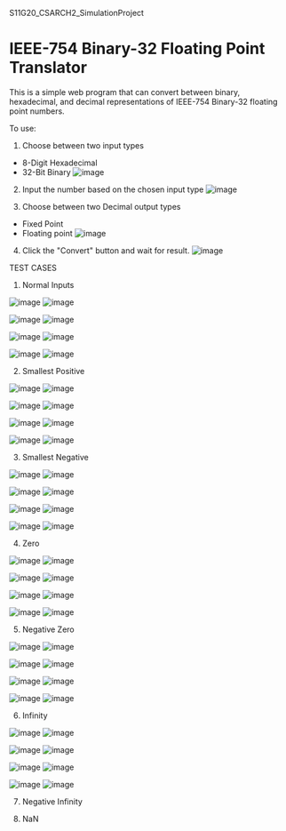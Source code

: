 S11G20_CSARCH2_SimulationProject
# IEEE-754 Binary-32 Floating Point Translator

This is a simple web program that can convert between binary, hexadecimal, and decimal representations of IEEE-754 Binary-32 floating point numbers.

To use:
1.  Choose between two input types
  - 8-Digit Hexadecimal
  - 32-Bit Binary
![image](https://github.com/user-attachments/assets/1429755f-69ec-4f27-8d94-b118ec7d9ba1)

2.  Input the number based on the chosen input type
![image](https://github.com/user-attachments/assets/68e520a5-1ea3-40fc-a67f-7ea72a6901b2)

3.  Choose between two Decimal output types
  - Fixed Point
  - Floating point
![image](https://github.com/user-attachments/assets/056b4655-c6de-4e0c-8013-99b9fc476bda)

4.  Click the "Convert" button and wait for result.
![image](https://github.com/user-attachments/assets/b8e780b2-6fe5-4a78-a503-d11dc8286c1b)

TEST CASES

1. Normal Inputs

![image](https://github.com/user-attachments/assets/0ad698ba-c2e3-4115-9550-7e8fcfbe6686)
![image](https://github.com/user-attachments/assets/a73bb535-3977-44da-9f84-113207e4fae4)


![image](https://github.com/user-attachments/assets/66300fc1-4175-43a4-9984-483a0b6a76ea)
![image](https://github.com/user-attachments/assets/fd8fa655-1acc-4d7b-b2af-cbf189e9a17f)


![image](https://github.com/user-attachments/assets/f5247f50-2379-4bac-8955-285e96595ee3)
![image](https://github.com/user-attachments/assets/00be30c9-a9c1-4c48-9c29-2318046a0f15)


![image](https://github.com/user-attachments/assets/8adeef25-19a9-481f-9e3b-ec9cd09464e6)
![image](https://github.com/user-attachments/assets/2443e850-f768-40df-ab6a-fc4359929ad4)

2. Smallest Positive

![image](https://github.com/user-attachments/assets/efb62e8a-1aec-4b3c-95eb-661a9b8b70da)
![image](https://github.com/user-attachments/assets/633d1f9d-367e-4ba3-848f-2e35803bb6ac)


![image](https://github.com/user-attachments/assets/2c97c74b-657c-472d-88ab-edf01a5e7ebb)
![image](https://github.com/user-attachments/assets/d258503c-0129-4afe-820f-2a135a8046f7)


![image](https://github.com/user-attachments/assets/254d1d96-cb94-41e0-aa99-b6d33708cecc)
![image](https://github.com/user-attachments/assets/264764d9-3843-41c3-aebf-de44aa46f3da)


![image](https://github.com/user-attachments/assets/38be46a7-08d2-488f-a382-6ee50d022d2e)
![image](https://github.com/user-attachments/assets/733bba26-aa24-4518-a819-22a698d2814a)


3. Smallest Negative

![image](https://github.com/user-attachments/assets/5a785e36-4c39-444d-a1c4-bfcae9ff380b)
![image](https://github.com/user-attachments/assets/ac790302-d83a-4a2b-bf8d-b60f202052c7)


![image](https://github.com/user-attachments/assets/98d327e4-8473-4b62-8459-dff56776a010)
![image](https://github.com/user-attachments/assets/dfe0290e-01a7-47df-b146-369c2c2b618e)


![image](https://github.com/user-attachments/assets/252e09a7-b922-407c-b041-4a884274b1f0)
![image](https://github.com/user-attachments/assets/1b8d37d5-b264-4bf1-a92b-d0e8954b13e8)


![image](https://github.com/user-attachments/assets/385f9b0d-12dd-4bb3-85c2-555861a6ed03)
![image](https://github.com/user-attachments/assets/98f1aa9a-f7b2-4f73-8ed2-d48739f5d095)



4. Zero

![image](https://github.com/user-attachments/assets/cecb7cd0-e7c0-4cb4-bde5-5af55bde809b)
![image](https://github.com/user-attachments/assets/4c039ec6-77b6-4f59-bec8-9da7794ef423)


![image](https://github.com/user-attachments/assets/77cd8bad-27ad-4af9-920d-89d719afb972)
![image](https://github.com/user-attachments/assets/d0326ef9-98a9-4c5f-81e2-7addd9ffd52a)


![image](https://github.com/user-attachments/assets/484a307a-43ef-43dd-a671-36248f6f7249)
![image](https://github.com/user-attachments/assets/0060deb6-b388-4250-a002-556b8612e4b1)


![image](https://github.com/user-attachments/assets/7e2e4935-51fd-4625-81c3-7dbb7b567a77)
![image](https://github.com/user-attachments/assets/2af2a2f4-1666-4825-a643-56010ee18cdc)


5. Negative Zero

![image](https://github.com/user-attachments/assets/74950dc9-d82f-4829-9bb9-9d93c54d975a)
![image](https://github.com/user-attachments/assets/12704b11-dd50-472b-9ca0-7b5a2bd8a074)


![image](https://github.com/user-attachments/assets/30bfa7b0-2920-42cb-bfd2-cf779cff78b4)
![image](https://github.com/user-attachments/assets/5358f18c-e059-43c1-af93-28eb5c8995d3)


![image](https://github.com/user-attachments/assets/2ca25e0b-3474-479d-8a5e-45fb414a8cd8)
![image](https://github.com/user-attachments/assets/fa00dcec-83d9-41c3-b319-c3ca9aa74648)


![image](https://github.com/user-attachments/assets/01f80312-031e-43cb-a737-8dc692af4829)
![image](https://github.com/user-attachments/assets/fea349d4-343f-47c5-bdb7-82661acbde6d)


6. Infinity

![image](https://github.com/user-attachments/assets/6794b6d7-4a54-4cf6-89db-e2e5ec6156f2)
![image](https://github.com/user-attachments/assets/5094320a-f343-43f4-9fa0-06d99c7141dd)


![image](https://github.com/user-attachments/assets/5dc9ce1a-c154-4cde-949c-44914528dcda)
![image](https://github.com/user-attachments/assets/d2a6e69f-a255-4573-b5dd-3e7084eb0a1f)


![image](https://github.com/user-attachments/assets/9e56e9fc-9303-40f6-a2b8-7696269752df)
![image](https://github.com/user-attachments/assets/cd7102dc-cb6c-46c5-8fac-b0165781bc91)


![image](https://github.com/user-attachments/assets/683815b4-be00-46a3-a87f-5cb7866291eb)
![image](https://github.com/user-attachments/assets/4816c985-a2fc-4793-ad36-d70750d5c7cc)


   
7. Negative Infinity

  
8. NaN
